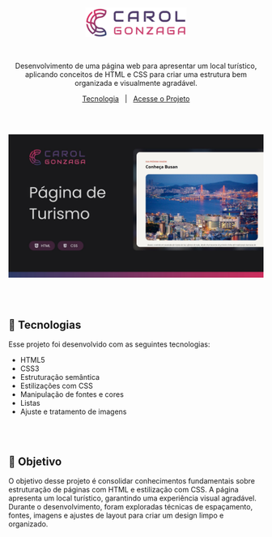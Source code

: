 <p align="center">
  <img src=".github/logo-carol-gonzaga.svg" alt="Minha Logo" width="200"/>
</p>

</br>

<p align="center">Desenvolvimento de uma página web para apresentar um local turístico, aplicando conceitos de HTML e CSS para criar uma estrutura bem organizada e visualmente agradável.</p>
<p align="center">
  <a href="#-tecnologias">Tecnologia</a>&nbsp;&nbsp;&nbsp;|&nbsp;&nbsp;&nbsp;<a href="https://carolgonzaga.github.io/local-turistico/">Acesse o Projeto</a>
</p>

</br>
</br>

<p align="center">
  <img src=".github/preview.jpg" alt="Preview do Projeto" width="600"/>
</p>

</br>
</br>

## 🚀 Tecnologias

Esse projeto foi desenvolvido com as seguintes tecnologias:

- HTML5
- CSS3
- Estruturação semântica
- Estilizações com CSS
- Manipulação de fontes e cores
- Listas
- Ajuste e tratamento de imagens

</br>
</br>

## 🎯 Objetivo

O objetivo desse projeto é consolidar conhecimentos fundamentais sobre estruturação de páginas com HTML e estilização com CSS. A página apresenta um local turístico, garantindo uma experiência visual agradável. Durante o desenvolvimento, foram exploradas técnicas de espaçamento, fontes, imagens e ajustes de layout para criar um design limpo e organizado.
